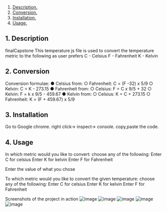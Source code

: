 1. [ Description. ](#desc)
2. [ Conversion. ](#convert)
3. [ Installation. ](#install)
4. [ Usage. ](#using)

<a name="desc"></a>
## 1. Description

finalCapstone
This temperature js file is used to convert the temperature metric to the following as user prefers C - Celsius F - Fahrenheit K - Kelvin


<a name="usage"></a>
## 2. Conversion

Conversion formulae:
● Celsius from:
○ Fahrenheit: C = (F -32) x 5/9
○ Kelvin: C = K - 273.15
● Fahrenheit from:
○ Celsius: F = C x 9/5 + 32
○ Kelvin: F = k x 9/5 - 459.67
● Kelvin from:
○ Celsius: K = C + 273.15
○ Fahrenheit: K = (F + 459.67) x 5/9

<a name="install"></a>
## 3. Installation


Go to Google chrome. right click-> inspect-> console.
copy,paste the code.

<a name="using"></a>
## 4. Usage


In which metric would you like to convert:
choose any of the following:
Enter C for celsius
Enter K for kelvin
Enter F for Fahrenheit

Enter the value of what you chose

To which metric would you like to convert the given temperature:
choose any of the following:
Enter C for celsius
Enter K for kelvin
Enter F for Fahrenheit

Screenshots of the project in action
![image](https://user-images.githubusercontent.com/124166268/216434260-9a6b9860-97ee-4203-a600-1fd79fa987e4.png)
![image](https://user-images.githubusercontent.com/124166268/216434339-ea9c8c71-4ff9-49bf-8999-5b7d04549392.png)
![image](https://user-images.githubusercontent.com/124166268/216434428-65cf74c8-aacf-4e7a-8895-b98e289bcd39.png)
![image](https://user-images.githubusercontent.com/124166268/216434486-110f4cc1-d92c-44e0-bb5d-bced114e33cb.png)
![image](https://user-images.githubusercontent.com/124166268/216434601-cd9c54b3-4b06-42a7-9558-d79da43322d8.png)



